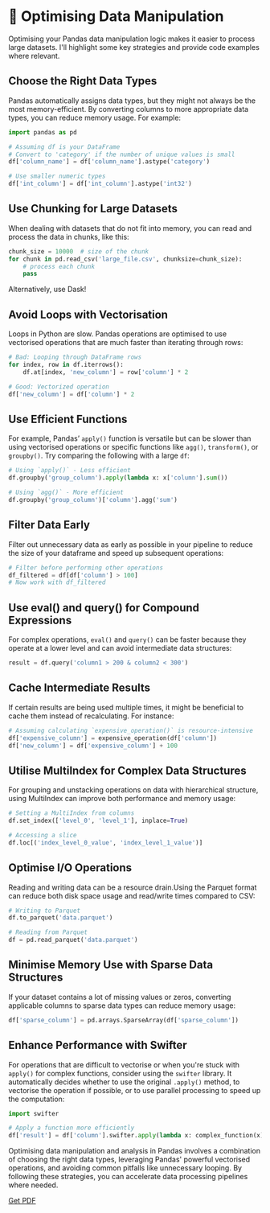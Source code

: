 # 🐼 Optimising Data Manipulation

Optimising your Pandas data manipulation logic makes it easier to process large datasets. I'll highlight some key strategies and provide code examples where relevant.

## Choose the Right Data Types

Pandas automatically assigns data types, but they might not always be the most memory-efficient. By converting columns to more appropriate data types, you can reduce memory usage. For example:

```python
import pandas as pd

# Assuming df is your DataFrame
# Convert to 'category' if the number of unique values is small
df['column_name'] = df['column_name'].astype('category')

# Use smaller numeric types
df['int_column'] = df['int_column'].astype('int32')
```

## Use Chunking for Large Datasets

When dealing with datasets that do not fit into memory, you can read and process the data in chunks, like this:

```python
chunk_size = 10000  # size of the chunk
for chunk in pd.read_csv('large_file.csv', chunksize=chunk_size):
    # process each chunk
    pass
```

Alternatively, use Dask!

## Avoid Loops with Vectorisation

Loops in Python are slow. Pandas operations are optimised to use vectorised operations that are much faster than iterating through rows:

```python
# Bad: Looping through DataFrame rows
for index, row in df.iterrows():
    df.at[index, 'new_column'] = row['column'] * 2

# Good: Vectorized operation
df['new_column'] = df['column'] * 2
```

## Use Efficient Functions

For example, Pandas’ `apply()` function is versatile but can be slower than using vectorised operations or specific functions like `agg()`, `transform()`, or `groupby()`. Try comparing the following with a large `df`:

```python
# Using `apply()` - Less efficient
df.groupby('group_column').apply(lambda x: x['column'].sum())

# Using `agg()` - More efficient
df.groupby('group_column')['column'].agg('sum')
```

## Filter Data Early

Filter out unnecessary data as early as possible in your pipeline to reduce the size of your dataframe and speed up subsequent operations:

```python
# Filter before performing other operations
df_filtered = df[df['column'] > 100]
# Now work with df_filtered
```

## Use eval() and query() for Compound Expressions

For complex operations, `eval()` and `query()` can be faster because they operate at a lower level and can avoid intermediate data structures:

```python
result = df.query('column1 > 200 & column2 < 300')
```

## Cache Intermediate Results

If certain results are being used multiple times, it might be beneficial to cache them instead of recalculating. For instance:

```python
# Assuming calculating `expensive_operation()` is resource-intensive
df['expensive_column'] = expensive_operation(df['column'])
df['new_column'] = df['expensive_column'] + 100
```

## Utilise MultiIndex for Complex Data Structures

For grouping and unstacking operations on data with hierarchical structure, using MultiIndex can improve both performance and memory usage:

```python
# Setting a MultiIndex from columns
df.set_index(['level_0', 'level_1'], inplace=True)

# Accessing a slice
df.loc[('index_level_0_value', 'index_level_1_value')]
```

## Optimise I/O Operations

Reading and writing data can be a resource drain.Using the Parquet format can reduce both disk space usage and read/write times compared to CSV:

```python
# Writing to Parquet
df.to_parquet('data.parquet')

# Reading from Parquet
df = pd.read_parquet('data.parquet')
```

## Minimise Memory Use with Sparse Data Structures

If your dataset contains a lot of missing values or zeros, converting applicable columns to sparse data types can reduce memory usage:

```python
df['sparse_column'] = pd.arrays.SparseArray(df['sparse_column'])
```

## Enhance Performance with Swifter

For operations that are difficult to vectorise or when you're stuck with `apply()` for complex functions, consider using the `swifter` library. It automatically decides whether to use the original `.apply()` method, to vectorise the operation if possible, or to use parallel processing to speed up the computation:

```python
import swifter

# Apply a function more efficiently
df['result'] = df['column'].swifter.apply(lambda x: complex_function(x))
```

Optimising data manipulation and analysis in Pandas involves a combination of choosing the right data types, leveraging Pandas' powerful vectorised operations, and avoiding common pitfalls like unnecessary looping. By following these strategies, you can accelerate data processing pipelines where needed.










[Get PDF](https://makepythonfaster.gumroad.com/l/get)

